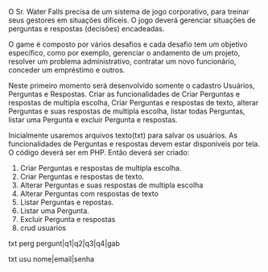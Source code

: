 O Sr. Water Falls precisa de um sistema de jogo corporativo, para treinar seus gestores em situações difíceis. O jogo deverá gerenciar situações de perguntas e respostas (decisões) encadeadas.

O game é composto por vários desafios e cada desafio tem um objetivo específico, como por exemplo, gerenciar o andamento de um projeto, resolver um problema administrativo, contratar um novo funcionário, conceder um empréstimo e outros.

Neste primeiro momento será desenvolvido somente o cadastro Usuários, Perguntas e Respostas.
Criar as funcionalidades de Criar Perguntas e respostas de multipla escolha, Criar Perguntas e respostas de texto,  alterar Perguntas e suas respostas de multipla escolha, listar todas Perguntas, listar uma Pergunta e excluir Pergunta e respostas.

Inicialmente usaremos arquivos texto(txt) para salvar os usuários.
As funcionalidades de Perguntas e respostas devem estar disponíveis por tela.
O código deverá ser em PHP.
Então deverá ser criado:
1. Criar Perguntas e respostas de multipla escolha.
2. Criar Perguntas e respostas de texto.
3. Alterar Perguntas e suas respostas de multipla escolha
4. Alterar Perguntas com respostas de texto
5. Listar Perguntas e repostas.
6. Listar uma Pergunta.
7. Excluir Pergunta e respostas
8. crud usuarios

txt perg
pergunt|q1|q2|q3|q4|gab

txt usu
nome|email|senha
